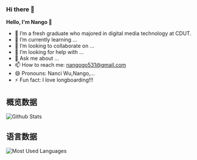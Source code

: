 ### Hi there 👋

<!-- 
**wutiannan/wutiannan** is a ✨ _special_ ✨ repository because its `README.md` (this file) appears on your GitHub profile.

Here are some ideas to get you started: -->

**Hello, I'm Nango 👋**

- 🔭 I’m a fresh graduate who majored in digital media technology at CDUT.
- 🌱 I’m currently learning ...
- 👯 I’m looking to collaborate on ...
- 🤔 I’m looking for help with ...
- 💬 Ask me about ...
- 📫 How to reach me: nangogo531@gmail.com
- 😄 Pronouns: Nanci Wu,Nango,...
- ⚡ Fun fact: I love longboarding!!!
## 概览数据
![Github Stats](https://github-readme-stats.vercel.app/api?username=NanciWu&show_icons=true&theme=radical&count_private=true)
## 语言数据
![Most Used Languages](https://github-readme-stats.vercel.app/api/top-langs/?username=NanciWu&theme=radical&layout=compact)
